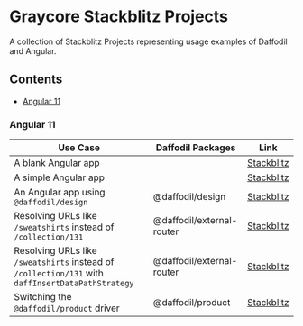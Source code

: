 # Graycore Stackblitz Projects

A collection of Stackblitz Projects representing usage examples of Daffodil and Angular.

## Contents

- [Angular 11](#angular-11)

### Angular 11

Use Case                                                                                          | Daffodil Packages         | Link
------------------------------------------------------------------------------------------------- | ------------------------- | ---------------------------------------------------------------------------------
A blank Angular app                                                                               |                           | [Stackblitz](https://stackblitz.com/edit/ng11-blank)
A simple Angular app                                                                              |                           | [Stackblitz](https://stackblitz.com/edit/ng11-blank)
An Angular app using `@daffodil/design`                                                           | @daffodil/design          | [Stackblitz](https://stackblitz.com/edit/ng11-daffodil-design)
Resolving URLs like `/sweatshirts` instead of `/collection/131`                                   | @daffodil/external-router | [Stackblitz](https://stackblitz.com/edit/ng11-daffodil-external-router)
Resolving URLs like `/sweatshirts` instead of `/collection/131` with `daffInsertDataPathStrategy` | @daffodil/external-router | [Stackblitz](https://stackblitz.com/edit/ng11-daffodil-external-router-daff-path)
Switching the `@daffodil/product` driver                                                          | @daffodil/product         | [Stackblitz](https://stackblitz.com/edit/ng11-daffodil-product-driver-switch)
